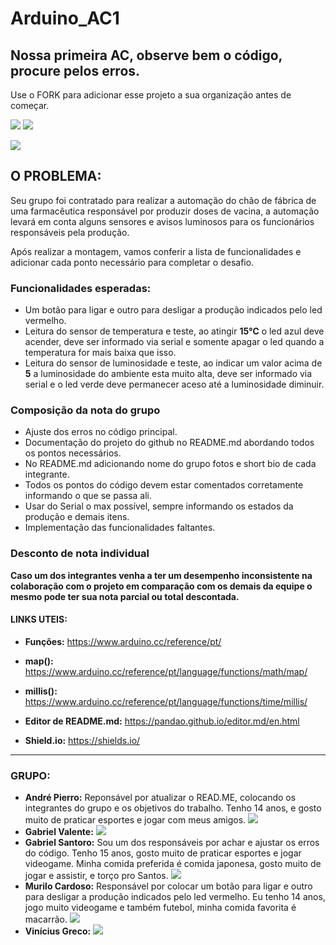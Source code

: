 # Arduino_AC1
## Nossa primeira AC, observe bem o código, procure pelos erros.

Use o FORK para adicionar esse projeto a sua organização antes de começar.

![](https://img.shields.io/github/forks/Leoruiz197/Arduino_AC1)
![](https://img.shields.io/github/stars/Leoruiz197/Arduino_AC1)

![](https://github.com/MLE-1B/Arduino_AC1/blob/main/imagem_2021-03-31_121721.png)

## **O PROBLEMA:** 

Seu grupo foi contratado para realizar a automação do chão de fábrica de uma farmacêutica responsável por produzir doses de vacina, a automação levará em conta alguns sensores e avisos luminosos para os funcionários responsáveis pela produção.

Após realizar a montagem, vamos conferir a lista de funcionalidades e adicionar cada ponto necessário para completar o desafio.

### Funcionalidades esperadas:

- Um botão para ligar e outro para desligar a produção indicados pelo led vermelho.
- Leitura do sensor de temperatura e teste, ao atingir **15℃** o led azul deve acender, deve ser informado via serial e somente apagar o led quando a temperatura for mais baixa que isso.
- Leitura do sensor de luminosidade e teste, ao indicar um valor acima de **5** a luminosidade do ambiente esta muito alta, deve ser informado via serial e o led verde deve permanecer aceso até a luminosidade diminuir.

### Composição da nota do grupo
- Ajuste dos erros no código principal.
- Documentação do projeto do github no README.md abordando todos os pontos necessários.
- No README.md adicionando nome do grupo fotos e short bio de cada integrante.
- Todos os pontos do código devem estar comentados corretamente informando o que se passa ali.
- Usar do Serial o max possível, sempre informando os estados da produção e demais itens.
- Implementação das funcionalidades faltantes.

### Desconto de nota individual

**Caso um dos integrantes venha a ter um desempenho inconsistente na colaboração com o projeto em comparação com os demais da equipe o mesmo pode ter sua nota parcial ou total descontada.**

#### LINKS UTEIS:

- **Funções:** https://www.arduino.cc/reference/pt/
- **map():** https://www.arduino.cc/reference/pt/language/functions/math/map/
- **millis():** https://www.arduino.cc/reference/pt/language/functions/time/millis/

- **Editor de README.md:** https://pandao.github.io/editor.md/en.html
- **Shield.io:** https://shields.io/


________________________________________________________________________________________________________________

### GRUPO:
- **André Pierro:** Reponsável por atualizar o READ.ME, colocando os integrantes do grupo e os objetivos do trabalho. Tenho 14 anos, e gosto muito de praticar esportes e jogar com meus amigos.
![](https://github.com/MLE-1B/Arduino_AC1/blob/main/eu.jpeg)
- **Gabriel Valente:** 
![](https://github.com/MLE-1B/Arduino_AC1/blob/main/imagem_2021-03-31_121101.png)
- **Gabriel Santoro:** Sou um dos responsáveis por achar e ajustar os erros do código. Tenho 15 anos, gosto muito de praticar esportes e jogar videogame. Minha comida preferida é comida japonesa, gosto muito de jogar e assistir, e torço pro Santos. 
![](https://github.com/MLE-1B/Arduino_AC1/blob/main/WhatsApp%20Image%202021-03-31%20at%2012.06.03.jpeg)
- **Murilo Cardoso:** Responsável por colocar um botão para ligar e outro para desligar a produção indicados pelo led vermelho. Eu tenho 14 anos, jogo muito videogame e  também futebol, minha comida favorita é macarrão.
![](https://github.com/MLE-1B/Arduino_AC1/blob/main/imagem_2021-03-31_121448.png)
- **Vinícius Greco:**
![](https://github.com/MLE-1B/Arduino_AC1/blob/main/imagem_2021-03-31_121310.png)
